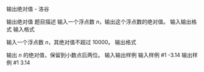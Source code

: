 



输出绝对值 - 洛谷














输出绝对值
题目描述
输入一个浮点数 $n$，输出这个浮点数的绝对值。
输入输出格式
输入格式

输入一个浮点数 $n$，其绝对值不超过 $10000$。
输出格式

输出 $n$ 的绝对值，保留到小数点后两位。
输入输出样例
输入样例 #1
-3.14
输出样例 #1
3.14






